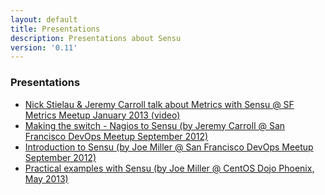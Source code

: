 ```yaml
---
layout: default
title: Presentations
description: Presentations about Sensu
version: '0.11'
---
```


### Presentations
* [Nick Stielau & Jeremy Carroll talk about Metrics with Sensu @ SF Metrics Meetup January 2013 (video)](http://vimeo.com/59417953)
* [Making the switch - Nagios to Sensu (by Jeremy Carroll @ San Francisco DevOps Meetup September 2012)](http://www.slideshare.net/jeremy_carroll/sensu-14485155)
* [Introduction to Sensu (by Joe Miller @ San Francisco DevOps Meetup September 2012)](https://speakerdeck.com/joemiller/introduction-to-sensu)
* [Practical examples with Sensu (by Joe Miller @ CentOS Dojo Phoenix, May 2013)](https://speakerdeck.com/joemiller/practical-examples-with-sensu-monitoring-framework)